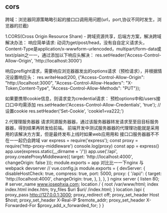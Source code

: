 ## cors
跨域：浏览器同源策略略引起的接⼝口调⽤用问题(url，port,协议不同时发生，浏览器的拦截)

1.CORS(Cross Origin Resource Share) - 跨域资源共享，后端⽅方案，解决跨域
解决办法：
响应简单请求: 动词为get/post/head，没有⾃自定义请求头，Content-Type是application/x-wwwform-urlencoded，multipart/form-data或text/plain之⼀一，通过添加以下响应头解决：
res.setHeader('Access-Control-Allow-Origin', 'http://localhost:3000')

响应preﬂight请求，需要响应浏览器器发出的options请求（预检请求），并根据情况设置响应头：
  res.writeHead(200, {"Access-Control-Allow-Origin": "http://localhost:3000",             "Access-Control-Allow-Headers": "X-Token,Content-Type",             "Access-Control-Allow-Methods": "PUT"});

如果要携带cookie信息，则请求变为credential请求：
预检options中和/users接⼝口中均需添加 
 res.setHeader('Access-Control-Allow-Credentials', 'true'); 
 // 设置cookie 
 res.setHeader('Set-Cookie', 'cookie1=va222;')

2.代理理服务器器
请求同源服务器器，通过该服务器器转发请求⾄至⽬目标服务器器，得到结果再转发给前端。
前端开发中测试服务器器的代理理功能就是采⽤用的该解决⽅方案，但是最终发布上线时如果web应⽤用和 接⼝口服务器器不不在⼀一起仍会跨域
var express = require('express');
const proxy = require('http-proxy-middleware')
console.log(proxy)
const app = express()
app.use(express.static(__dirname + '/'))
app.use('/api', proxy.createProxyMiddleware({ target: 'http://localhost:4000', changeOrigin: false }));
module.exports = app
 对⽐比⼀一下nginx 与webpack devserver
  // vue.config.js  module.exports = {    devServer: {      disableHostCheck: true,      compress: true,      port: 5000,      proxy: {        '/api/': {          target: 'http://localhost:4000',          changeOrigin: true,        },      },    },  }
nginx
 server {      listen       80;      # server_name  www.josephxia.com;      location / {          root   /var/www/html;          index  index.html index.htm;          try_files $uri $uri/ /index.html;      }
      location /api {              proxy_pass  http://127.0.0.1:3000;              proxy_redirect     off;              proxy_set_header   Host             $host;              proxy_set_header   X-Real-IP        $remote_addr;              proxy_set_header   X-Forwarded-For  $proxy_add_x_forwarded_for;      }  } 
 